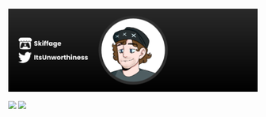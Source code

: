 [![Header](https://raw.githubusercontent.com/mikanelson/mikanelson/main/assets/header.png "Header")](https://skiffage.itch.io/)

<img align="center" src="https://github-readme-stats.vercel.app/api?username=mikanelson&show_icons=true&theme=dark" />
<img align="center" src="https://github-readme-stats.vercel.app/api/top-langs/?username=mikanelson&show_icons=true&theme=dark" />

<!--
**mikanelson/mikanelson** is a ✨ _special_ ✨ repository because its `README.md` (this file) appears on your GitHub profile.

Here are some ideas to get you started:

- 🔭 I’m currently working on ...
- 🌱 I’m currently learning ...
- 👯 I’m looking to collaborate on ...
- 🤔 I’m looking for help with ...
- 💬 Ask me about ...
- 📫 How to reach me: ...
- 😄 Pronouns: ...
- ⚡ Fun fact: ...
-->
